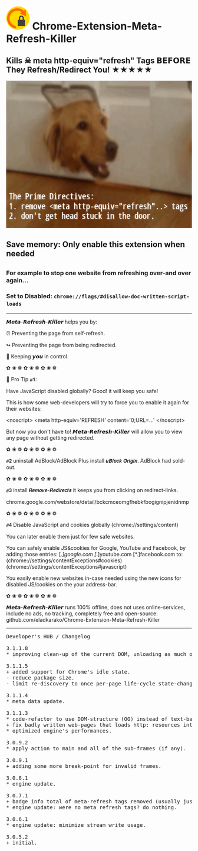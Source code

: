 <h1><img src="resources/icon.png" height="64" width="64"/> Chrome-Extension-Meta-Refresh-Killer</h1>

<h2>Kills ☠︎ meta http-equiv="refresh" Tags 𝗕𝗘𝗙𝗢𝗥𝗘 They Refresh/Redirect You! ★★★★★</h2>

<img width="640" height="400" src="resources/screenshot_1.png"/>

<h2>Save memory: Only enable this extension when needed<h2>
<h3>For example to stop one website from refreshing over-and over again...</h3>

<h3>Set to <strong>Disabled</strong>: <code>chrome://flags/#disallow-doc-written-script-loads</code></h3>

<hr/>
𝙈𝙚𝙩𝙖-𝙍𝙚𝙛𝙧𝙚𝙨𝙝-𝙆𝙞𝙡𝙡𝙚𝙧 helps you by:

⏰︎ Preventing the page from self-refresh.

↬︎ Preventing the page from being redirected.

🙆︎ Keeping 𝙮𝙤𝙪 in control.

✿︎ ❀︎ ❁︎ ✿︎ ❀︎ ❁︎ ✿︎ ❀︎ ❁︎

👔︎ Pro Tip ⧣𝟭: 

Have JavaScript disabled globally?
Good! it will keep you safe!

This is how some web-developers will try to force you to enable it again for their websites:

&lt;noscript&gt;
  &lt;meta&#32;http-equiv&equals;&apos;REFRESH&apos;&#32;content&equals;&apos;0&semi;URL&equals;&period;&period;&period;&apos;
&lt;&sol;noscript&gt;

But now you don't have to!
𝙈𝙚𝙩𝙖-𝙍𝙚𝙛𝙧𝙚𝙨𝙝-𝙆𝙞𝙡𝙡𝙚𝙧 will allow you to view any page without getting redirected.

✿︎ ❀︎ ❁︎ ✿︎ ❀︎ ❁︎ ✿︎ ❀︎ ❁︎

⧣𝟮 uninstall AdBlock/AdBlock Plus
install 𝙪𝘽𝙡𝙤𝙘𝙠 𝙊𝙧𝙞𝙜𝙞𝙣. AdBlock had sold-out.

✿︎ ❀︎ ❁︎ ✿︎ ❀︎ ❁︎ ✿︎ ❀︎ ❁︎

⧣𝟯 install 𝙍𝙚𝙢𝙤𝙫𝙚-𝙍𝙚𝙙𝙞𝙧𝙚𝙘𝙩𝙨
it keeps you from clicking on redirect-links.

chrome.google.com/webstore/detail/bckcmceomgfhebkfbogignipjenidnmp

✿︎ ❀︎ ❁︎ ✿︎ ❀︎ ❁︎ ✿︎ ❀︎ ❁︎

⧣𝟰 Disable JavaScript and cookies globally
(chrome://settings/content)

You can later enable them just for few safe websites.

You can safely enable JS&cookies for Google, YouTube and Facebook, by adding those entries:
[*.]google.com
[*.]youtube.com
[*.]facebook.com
to:
(chrome://settings/contentExceptions#cookies)
(chrome://settings/contentExceptions#javascript)

You easily enable new websites in-case needed using the new icons for disabled JS/cookies on the your address-bar.

✿︎ ❀︎ ❁︎ ✿︎ ❀︎ ❁︎ ✿︎ ❀︎ ❁︎

𝙈𝙚𝙩𝙖-𝙍𝙚𝙛𝙧𝙚𝙨𝙝-𝙆𝙞𝙡𝙡𝙚𝙧 runs 100% offline, does not uses online-services, include no ads, no tracking, completely free and open-source:
github.com/eladkarako/Chrome-Extension-Meta-Refresh-Killer

<hr/>

<pre>
Developer's HUB / Changelog

3.1.1.8
* improving clean-up of the current DOM, unloading as much objects from the global-scope as possible, before loading the "no-redirects" modified HTML, this helps to prevent double objects, when loading SCRIPT elements again... :]

3.1.1.5
+ added support for Chrome's idle state.
- reduce package size.
- limit re-discovery to once per-page life-cycle state-change (load/ready).

3.1.1.4
* meta data update.

3.1.1.3
* code-refactor to use DOM-structure (OO) instead of text-based modifications.
+ fix badly written web-pages that loads http: resources into https: pages (mix-content fix) to avoid warnings.
* optimized engine's performances.

3.0.9.2
* apply action to main and all of the sub-frames (if any).

3.0.9.1
+ adding some more break-point for invalid frames.

3.0.8.1
* engine update.

3.0.7.1
+ badge info total of meta-refresh tags removed (usually just one..)
* engine update: were no meta refresh tags? do nothing.

3.0.6.1
* engine update: minimize stream write usage.

3.0.5.2
+ initial.
</pre>

<!-- <a href="https://paypal.me/e1adkarak0"><img src="https://www.paypalobjects.com/webstatic/mktg/Logo/pp-logo-100px.png" alt="PayPal Donation"></a> -->